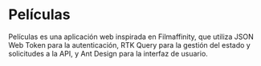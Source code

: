 # Películas

Películas es una aplicación web inspirada en Filmaffinity, que utiliza JSON Web Token para la autenticación, RTK Query para la gestión del estado y solicitudes a la API, y Ant Design para la interfaz de usuario.
